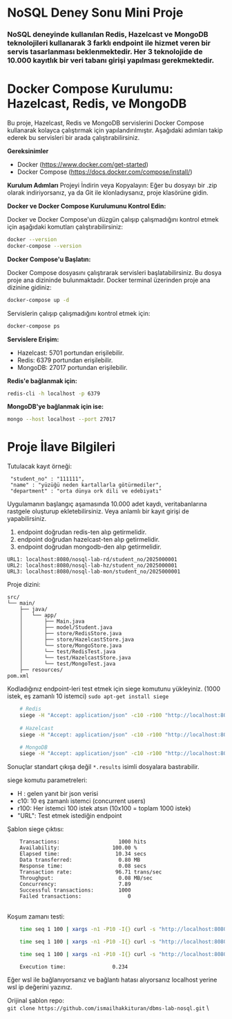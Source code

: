 NoSQL Deney Sonu Mini Proje
=================================

### NoSQL deneyinde kullanılan Redis, Hazelcast ve MongoDB teknolojileri kullanarak 3 farklı endpoint ile hizmet veren bir servis tasarlanması beklenmektedir. Her 3 teknolojide de 10.000 kayıtlık bir veri tabanı girişi yapılması gerekmektedir.

# Docker Compose Kurulumu: Hazelcast, Redis, ve MongoDB

Bu proje, Hazelcast, Redis ve MongoDB servislerini Docker Compose kullanarak kolayca çalıştırmak için yapılandırılmıştır. Aşağıdaki adımları takip ederek bu servisleri bir arada çalıştırabilirsiniz.

**Gereksinimler**
- Docker (https://www.docker.com/get-started)
- Docker Compose (https://docs.docker.com/compose/install/)

**Kurulum Adımları**
Projeyi İndirin veya Kopyalayın:
Eğer bu dosyayı bir .zip olarak indiriyorsanız, ya da Git ile klonladıysanız, proje klasörüne gidin.

**Docker ve Docker Compose Kurulumunu Kontrol Edin:**

Docker ve Docker Compose'un düzgün çalışıp çalışmadığını kontrol etmek için aşağıdaki komutları çalıştırabilirsiniz:
```bash
docker --version
docker-compose --version
```

**Docker Compose'u Başlatın:**

Docker Compose dosyasını çalıştırarak servisleri başlatabilirsiniz. Bu dosya proje ana dizininde bulunmaktadır. Docker terminal üzerinden proje ana dizinine gidiniz:
```bash
docker-compose up -d
```

Servislerin çalışıp çalışmadığını kontrol etmek için:
```bash
docker-compose ps
```

**Servislere Erişim:**

- Hazelcast: 5701 portundan erişilebilir.
- Redis: 6379 portundan erişilebilir.
- MongoDB: 27017 portundan erişilebilir.

**Redis'e bağlanmak için:**
```bash
redis-cli -h localhost -p 6379
```
**MongoDB'ye bağlanmak için ise:**
```bash
mongo --host localhost --port 27017
```
# Proje İlave Bilgileri

Tutulacak kayıt örneği:

```json,
 "student_no" : "111111",
 "name" : "yüzüğü neden kartallarla götürmediler",
 "department" : "orta dünya ork dili ve edebiyatı"
```

Uygulamanın başlangıç aşamasında 10.000 adet kaydı, veritabanlarına rastgele oluşturup ekletebilirsiniz. Veya anlamlı bir kayıt girişi de yapabilirsiniz.

1. endpoint doğrudan redis-ten alıp getirmelidir.
2. endpoint doğrudan hazelcast-ten alıp getirmelidir.
3. endpoint doğrudan mongodb-den alıp getirmelidir.

`URL1: localhost:8080/nosql-lab-rd/student_no/2025000001`\
`URL2: localhost:8080/nosql-lab-hz/student_no/2025000001`\
`URL3: localhost:8080/nosql-lab-mon/student_no/2025000001`


Proje dizini:
```
src/
└── main/
    ├── java/
    │   └── app/
    │       ├── Main.java
    │       ├── model/Student.java
    │       ├── store/RedisStore.java
    │       ├── store/HazelcastStore.java
    │       └── store/MongoStore.java
    │       └── test/RedisTest.java
    │       └── test/HazelcastStore.java
    │       └── test/MongoTest.java
    ├── resources/
pom.xml
```

Kodladığınız endpoint-leri test etmek için siege komutunu yükleyiniz. (1000 istek, eş zamanlı 10 istemci)
`sudo apt-get install siege`
```bash
    # Redis
    siege -H "Accept: application/json" -c10 -r100 "http://localhost:8080/nosql-lab-rd/student_no/2025000001" > ~/redis-siege.results
    
    # Hazelcast
    siege -H "Accept: application/json" -c10 -r100 "http://localhost:8080/nosql-lab-hz/student_no/2025000001" > ~/hz-siege.results

    # MongoDB
    siege -H "Accept: application/json" -c10 -r100 "http://localhost:8080/nosql-lab-mon/student_no/2025000001" > ~/mongodb-siege.results
```
Sonuçlar standart çıkışa değil `*.results` isimli dosyalara bastırabilir.

siege komutu parametreleri:
* H : gelen yanıt bir json verisi
* c10: 10 eş zamanlı istemci (concurrent users)
* r100: Her istemci 100 istek atsın (10x100 = toplam 1000 istek)
* "URL": Test etmek istediğin endpoint

Şablon siege çıktısı:
```
    Transactions:                   1000 hits
    Availability:                 100.00 %
    Elapsed time:                  10.34 secs
    Data transferred:               0.80 MB
    Response time:                  0.08 secs
    Transaction rate:              96.71 trans/sec
    Throughput:                     0.08 MB/sec
    Concurrency:                    7.89
    Successful transactions:        1000
    Failed transactions:               0
```
\
Koşum zamanı testi:
```bash
    time seq 1 100 | xargs -n1 -P10 -I{} curl -s "http://localhost:8080/nosql-lab-rd/student_no=2025000001" > ~/redis-time.results

    time seq 1 100 | xargs -n1 -P10 -I{} curl -s "http://localhost:8080/nosql-lab-rd/student_no=2025000001" > ~/hz-time.results

    time seq 1 100 | xargs -n1 -P10 -I{} curl -s "http://localhost:8080/nosql-lab-mon/student_no=2025000001" > ~/mongodb-time.results
```
```
    Execution time:               0.234
```
Eğer wsl ile bağlanıyorsanız ve bağlantı hatası alıyorsanız localhost yerine wsl ip değerini yazınız.


Orijinal şablon repo:
\
`git clone https://github.com/ismailhakkituran/dbms-lab-nosql.git`
\



